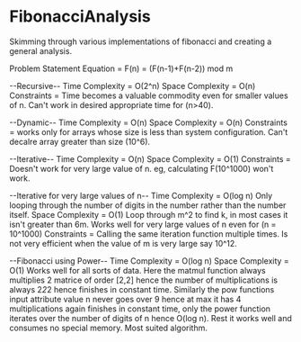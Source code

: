 # FibonacciAnalysis
Skimming through various implementations of fibonacci and creating a general analysis.

Problem Statement Equation = F(n) = (F(n-1)+F(n-2)) mod m

--Recursive--
Time Complexity = O(2^n)
Space Complexity = O(n)
Constraints = Time becomes a valuable commodity even for smaller values of n.
Can't work in desired appropriate time for (n>40).

--Dynamic--
Time Complexity = O(n)
Space Complexity = O(n)
Constraints = works only for arrays whose size is less than system configuration.
Can't decalre array greater than size (10^6). 

--Iterative--
Time Complexity = O(n)
Space Complexity = O(1)
Constraints = Doesn't work for very large value of n.
eg, calculating F(10^1000) won't work.

--Iterative for very large values of n--
Time Complexity = O(log n)
Only looping through the number of digits in the number rather than the number itself. 
Space Complexity = O(1) 
Loop through m^2 to find k, in most cases it isn't greater than 6m.
Works well for very large values of n even for (n = 10^1000)
Constraints = Calling the same iteration function multiple times.
Is not very efficient when the value of m is very large say 10^12.

--Fibonacci using Power--
Time Complexity = O(log n)
Space Complexity = O(1)
Works well for all sorts of data. Here the matmul function always multiplies 2 matrice of order [2,2] hence the number of multiplications is always 2*2*2 hence finishes in constant time. Similarly the pow functions input attribute value n never goes over 9 hence at max it has 4 multiplications again finishes in constant time, only the power function iterates over the number of digits of n hence O(log n). 
Rest it works well and consumes no special memory. Most suited algorithm.

